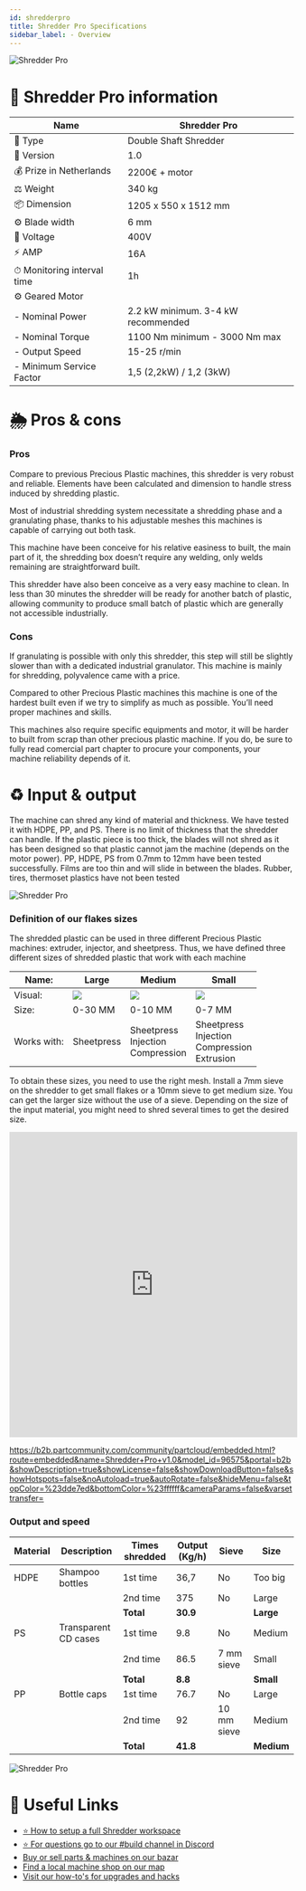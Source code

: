 ```yaml
---
id: shredderpro
title: Shredder Pro Specifications
sidebar_label: - Overview
---
```



![Shredder Pro](assets/build/shredderpro.jpg)

# 📓 Shredder Pro information

| Name  |  Shredder Pro     |
|----------|-------------|
| 📓 Type   |     Double Shaft Shredder   |
| 💎 Version   |     1.0   |
| 💰 Prize in Netherlands |  2200€ + motor |
| ⚖️ Weight |   340 kg   |
| 📦 Dimension   | 1205 x 550 x 1512 mm|
| ⚙️ Blade width | 6 mm|
| 🔌 Voltage | 400V|
| ⚡️ AMP | 16A|
| ⏱ Monitoring interval time | 1h|
| ⚙️ Geared Motor   |       |
|  - Nominal Power |  2.2 kW minimum. 3-4 kW recommended |
|  - Nominal Torque |   1100 Nm minimum - 3000 Nm max   |
|  - Output Speed   | 15-25 r/min|
|  - Minimum Service Factor   | 1,5 (2,2kW) / 1,2 (3kW)|

# 🌦 Pros & cons

### Pros    

Compare to previous Precious Plastic machines, this shredder is very robust and reliable. Elements have been calculated and dimension to handle stress induced by shredding plastic.

Most of industrial shredding system necessitate a shredding phase and a granulating phase, thanks to his adjustable meshes this machines is capable of carrying out both task.

This machine have been conceive for his relative easiness to built, the main part of it, the shredding box doesn’t require any welding, only welds remaining are straightforward built.

This shredder have also been conceive as a very easy machine to clean. In less than 30 minutes the shredder will be ready for another batch of plastic, allowing community to produce small batch of plastic which are generally not accessible industrially.

### Cons

If granulating is possible with only this shredder, this step will still be slightly slower than with a dedicated industrial granulator. This machine is mainly for shredding, polyvalence came with a price.

Compared to other Precious Plastic machines this machine is one of the hardest built even if we try to simplify as much as possible. You’ll need proper machines and skills.

This machines also require specific equipments and motor, it will be harder to built from scrap than other precious plastic machine. If you do, be sure to fully read comercial part chapter to procure your components, your machine reliability depends of it.

# ♻️ Input & output

The machine can shred any kind of material and thickness. We have tested it with HDPE, PP, and PS. There is no limit of thickness that the shredder can handle. If the plastic piece is too thick, the blades will not shred as it has been designed so that plastic cannot jam the machine (depends on the motor power). PP, HDPE, PS from 0.7mm to 12mm have been tested successfully. Films are too thin and will slide in between the blades.  Rubber, tires, thermoset plastics have not been tested

![Shredder Pro](assets/build/shredder_output.jpg)
### Definition of our flakes sizes
The shredded plastic can be used in three different Precious Plastic machines: extruder, injector, and sheetpress. Thus, we have defined three different sizes of shredded plastic that work with each machine

Name: | Large | Medium | Small |
--- | ---| ---| ---|
Visual: | <img style="margin-left: 0;" src="../assets/build/shredder_output_02.jpg" /> | <img style="margin-left: 0;" src="../assets/build/shredder_output_03.jpg"  />| <img style="margin-left: 0;" src="../assets/build/shredder_output_04.jpg" />
Size: | 0-30 MM| 0-10 MM | 0-7 MM|
Works with: | Sheetpress| Sheetpress <br> Injection <br> Compression | Sheetpress <br> Injection <br> Compression <br> Extrusion|


To obtain these sizes, you need to use the right mesh. Install a 7mm sieve on the shredder to get small flakes or a 10mm sieve to get medium size. You can get the larger size without the use of a sieve. Depending on the size of the input material, you might need to shred several times to get the desired size.

<iframe width="510" height="540" src="https://b2b.partcommunity.com/community/partcloud/embedded.html?route=embedded&name=Shredder+Pro+v1.0&model_id=96575&portal=b2b&showDescription=true&showLicense=false&showDownloadButton=false&showHotspots=false&noAutoload=true&autoRotate=false&hideMenu=false&topColor=%23dde7ed&bottomColor=%23ffffff&cameraParams=false&varsettransfer=" frameborder="0" id="EmbeddedView-Iframe-96575" allowfullscreen></iframe>


https://b2b.partcommunity.com/community/partcloud/embedded.html?route=embedded&name=Shredder+Pro+v1.0&model_id=96575&portal=b2b&showDescription=true&showLicense=false&showDownloadButton=false&showHotspots=false&noAutoload=true&autoRotate=false&hideMenu=false&topColor=%23dde7ed&bottomColor=%23ffffff&cameraParams=false&varsettransfer=


### Output and speed
| Material | Description | Times shredded | Output (Kg/h) | Sieve | Size |
|---|---|---|---|---|---|
| HDPE | Shampoo bottles | 1st time  | 36,7 | No  | Too big  |
|   |   |  2nd time | 375  | No  |  Large |
|   |   |  **Total** |  **30.9** |   | **Large**  |
| PS | Transparent CD cases | 1st time  | 9.8 | No  | Medium  |
|   |   |  2nd time | 86.5  | 7 mm sieve  |  Small |
|   |   |  **Total** |  **8.8** |   | **Small**  |
| PP | Bottle caps | 1st time  | 76.7 | No  | Large  |
|   |   |  2nd time | 92  | 10 mm sieve  |  Medium |
|   |   |  **Total** |  **41.8** |   | **Medium**  |


![Shredder Pro](assets/build/shredderpro-output.jpg)


# 🙌 Useful Links
* [⭐️ How to setup a full Shredder workspace](spaces/extrusion.md)
* [⭐️ For questions go to our #build channel in Discord](https://discordapp.com/invite/XQDmQVT)
* [ Buy or sell parts & machines on our bazar](https://bazar.preciousplastic.com)
* [ Find a local machine shop on our map](https://community.preciousplastic.com/map)
* [ Visit our how-to's for upgrades and hacks](https://community.preciousplastic.com/how-to)
